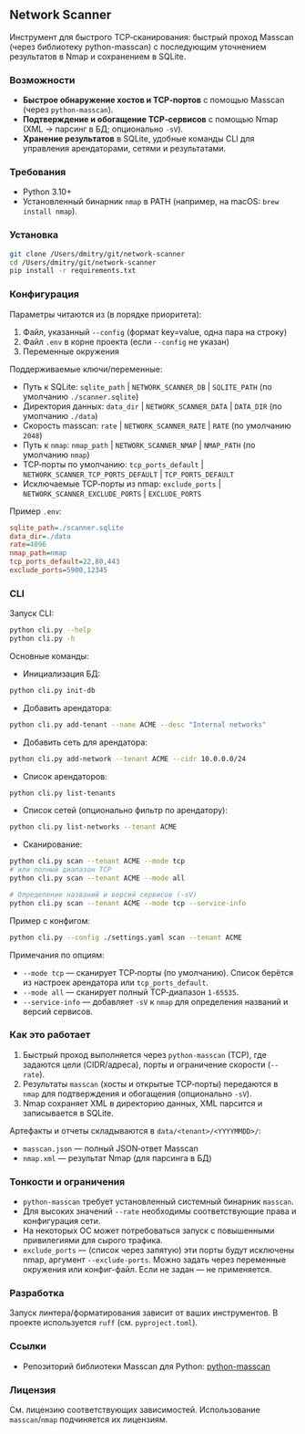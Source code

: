 ## Network Scanner

Инструмент для быстрого TCP‑сканирования: быстрый проход Masscan (через библиотеку python-masscan) с последующим уточнением результатов в Nmap и сохранением в SQLite.

### Возможности
- **Быстрое обнаружение хостов и TCP‑портов** с помощью Masscan (через `python-masscan`).
- **Подтверждение и обогащение TCP‑сервисов** с помощью Nmap (XML → парсинг в БД; опционально `-sV`).
- **Хранение результатов** в SQLite, удобные команды CLI для управления арендаторами, сетями и результатами.

### Требования
- Python 3.10+
- Установленный бинарник `nmap` в PATH (например, на macOS: `brew install nmap`).

### Установка
```bash
git clone /Users/dmitry/git/network-scanner
cd /Users/dmitry/git/network-scanner
pip install -r requirements.txt
```

### Конфигурация
Параметры читаются из (в порядке приоритета):
1) Файл, указанный `--config` (формат key=value, одна пара на строку)
2) Файл `.env` в корне проекта (если `--config` не указан)
3) Переменные окружения

Поддерживаемые ключи/переменные:
- Путь к SQLite: `sqlite_path` | `NETWORK_SCANNER_DB` | `SQLITE_PATH` (по умолчанию `./scanner.sqlite`)
- Директория данных: `data_dir` | `NETWORK_SCANNER_DATA` | `DATA_DIR` (по умолчанию `./data`)
- Скорость masscan: `rate` | `NETWORK_SCANNER_RATE` | `RATE` (по умолчанию `2048`)
- Путь к `nmap`: `nmap_path` | `NETWORK_SCANNER_NMAP` | `NMAP_PATH` (по умолчанию `nmap`)
- TCP‑порты по умолчанию: `tcp_ports_default` | `NETWORK_SCANNER_TCP_PORTS_DEFAULT` | `TCP_PORTS_DEFAULT`
- Исключаемые TCP‑порты из nmap: `exclude_ports` | `NETWORK_SCANNER_EXCLUDE_PORTS` | `EXCLUDE_PORTS`

Пример `.env`:
```ini
sqlite_path=./scanner.sqlite
data_dir=./data
rate=4096
nmap_path=nmap
tcp_ports_default=22,80,443
exclude_ports=5900,12345
```

### CLI
Запуск CLI:
```bash
python cli.py --help
python cli.py -h
```

Основные команды:
- Инициализация БД:
```bash
python cli.py init-db
```

- Добавить арендатора:
```bash
python cli.py add-tenant --name ACME --desc "Internal networks"
```

- Добавить сеть для арендатора:
```bash
python cli.py add-network --tenant ACME --cidr 10.0.0.0/24
```

- Список арендаторов:
```bash
python cli.py list-tenants
```

- Список сетей (опционально фильтр по арендатору):
```bash
python cli.py list-networks --tenant ACME
```

- Сканирование:
```bash
python cli.py scan --tenant ACME --mode tcp
# или полный диапазон TCP
python cli.py scan --tenant ACME --mode all

# Определение названий и версий сервисов (-sV)
python cli.py scan --tenant ACME --mode tcp --service-info
```

Пример с конфигом:
```bash
python cli.py --config ./settings.yaml scan --tenant ACME
```

Примечания по опциям:
- `--mode tcp` — сканирует TCP‑порты (по умолчанию). Список берётся из настроек арендатора или `tcp_ports_default`.
- `--mode all` — сканирует полный TCP‑диапазон `1-65535`.
- `--service-info` — добавляет `-sV` к `nmap` для определения названий и версий сервисов.

### Как это работает
1. Быстрый проход выполняется через `python-masscan` (TCP), где задаются цели (CIDR/адреса), порты и ограничение скорости (`--rate`).
2. Результаты `masscan` (хосты и открытые TCP‑порты) передаются в `nmap` для подтверждения и обогащения (опционально `-sV`).
3. Nmap сохраняет XML в директорию данных, XML парсится и записывается в SQLite.

Артефакты и отчеты складываются в `data/<tenant>/<YYYYMMDD>/`:
- `masscan.json` — полный JSON‑ответ Masscan
- `nmap.xml` — результат Nmap (для парсинга в БД)

### Тонкости и ограничения
- `python-masscan` требует установленный системный бинарник `masscan`.
- Для высоких значений `--rate` необходимы соответствующие права и конфигурация сети.
- На некоторых ОС может потребоваться запуск с повышенными привилегиями для сырого трафика.
- `exclude_ports` — (список через запятую) эти порты будут исключены nmap, аргумент `--exclude-ports`. Можно задать через переменные окружения или конфиг-файл. Если не задан — не применяется.

### Разработка
Запуск линтера/форматирования зависит от ваших инструментов. В проекте используется `ruff` (см. `pyproject.toml`).

### Ссылки
- Репозиторий библиотеки Masscan для Python: [python-masscan](https://github.com/MyKings/python-masscan.git)

### Лицензия
См. лицензию соответствующих зависимостей. Использование `masscan`/`nmap` подчиняется их лицензиям.


